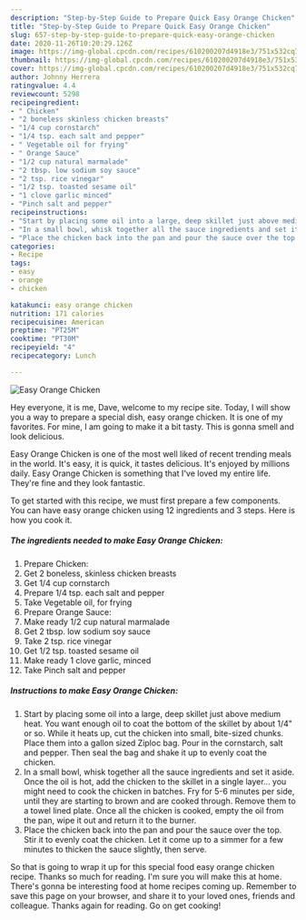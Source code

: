 ```yaml
---
description: "Step-by-Step Guide to Prepare Quick Easy Orange Chicken"
title: "Step-by-Step Guide to Prepare Quick Easy Orange Chicken"
slug: 657-step-by-step-guide-to-prepare-quick-easy-orange-chicken
date: 2020-11-26T10:20:29.126Z
image: https://img-global.cpcdn.com/recipes/610200207d4918e3/751x532cq70/easy-orange-chicken-recipe-main-photo.jpg
thumbnail: https://img-global.cpcdn.com/recipes/610200207d4918e3/751x532cq70/easy-orange-chicken-recipe-main-photo.jpg
cover: https://img-global.cpcdn.com/recipes/610200207d4918e3/751x532cq70/easy-orange-chicken-recipe-main-photo.jpg
author: Johnny Herrera
ratingvalue: 4.4
reviewcount: 5298
recipeingredient:
- " Chicken"
- "2 boneless skinless chicken breasts"
- "1/4 cup cornstarch"
- "1/4 tsp. each salt and pepper"
- " Vegetable oil for frying"
- " Orange Sauce"
- "1/2 cup natural marmalade"
- "2 tbsp. low sodium soy sauce"
- "2 tsp. rice vinegar"
- "1/2 tsp. toasted sesame oil"
- "1 clove garlic minced"
- "Pinch salt and pepper"
recipeinstructions:
- "Start by placing some oil into a large, deep skillet just above medium heat. You want enough oil to coat the bottom of the skillet by about 1/4&#34; or so. While it heats up, cut the chicken into small, bite-sized chunks. Place them into a gallon sized Ziploc bag. Pour in the cornstarch, salt and pepper. Then seal the bag and shake it up to evenly coat the chicken."
- "In a small bowl, whisk together all the sauce ingredients and set it aside. Once the oil is hot, add the chicken to the skillet in a single layer... you might need to cook the chicken in batches. Fry for 5-6 minutes per side, until they are starting to brown and are cooked through. Remove them to a towel lined plate. Once all the chicken is cooked, empty the oil from the pan, wipe it out and return it to the burner."
- "Place the chicken back into the pan and pour the sauce over the top. Stir it to evenly coat the chicken. Let it come up to a simmer for a few minutes to thicken the sauce slightly, then serve."
categories:
- Recipe
tags:
- easy
- orange
- chicken

katakunci: easy orange chicken 
nutrition: 171 calories
recipecuisine: American
preptime: "PT25M"
cooktime: "PT30M"
recipeyield: "4"
recipecategory: Lunch

---
```



![Easy Orange Chicken](https://img-global.cpcdn.com/recipes/610200207d4918e3/751x532cq70/easy-orange-chicken-recipe-main-photo.jpg)

Hey everyone, it is me, Dave, welcome to my recipe site. Today, I will show you a way to prepare a special dish, easy orange chicken. It is one of my favorites. For mine, I am going to make it a bit tasty. This is gonna smell and look delicious.



Easy Orange Chicken is one of the most well liked of recent trending meals in the world. It's easy, it is quick, it tastes delicious. It's enjoyed by millions daily. Easy Orange Chicken is something that I've loved my entire life. They're fine and they look fantastic.


To get started with this recipe, we must first prepare a few components. You can have easy orange chicken using 12 ingredients and 3 steps. Here is how you cook it.

<!--inarticleads1-->

##### The ingredients needed to make Easy Orange Chicken:

1. Prepare  Chicken:
1. Get 2 boneless, skinless chicken breasts
1. Get 1/4 cup cornstarch
1. Prepare 1/4 tsp. each salt and pepper
1. Take  Vegetable oil, for frying
1. Prepare  Orange Sauce:
1. Make ready 1/2 cup natural marmalade
1. Get 2 tbsp. low sodium soy sauce
1. Take 2 tsp. rice vinegar
1. Get 1/2 tsp. toasted sesame oil
1. Make ready 1 clove garlic, minced
1. Take Pinch salt and pepper




<!--inarticleads2-->

##### Instructions to make Easy Orange Chicken:

1. Start by placing some oil into a large, deep skillet just above medium heat. You want enough oil to coat the bottom of the skillet by about 1/4&#34; or so. While it heats up, cut the chicken into small, bite-sized chunks. Place them into a gallon sized Ziploc bag. Pour in the cornstarch, salt and pepper. Then seal the bag and shake it up to evenly coat the chicken.
1. In a small bowl, whisk together all the sauce ingredients and set it aside. Once the oil is hot, add the chicken to the skillet in a single layer... you might need to cook the chicken in batches. Fry for 5-6 minutes per side, until they are starting to brown and are cooked through. Remove them to a towel lined plate. Once all the chicken is cooked, empty the oil from the pan, wipe it out and return it to the burner.
1. Place the chicken back into the pan and pour the sauce over the top. Stir it to evenly coat the chicken. Let it come up to a simmer for a few minutes to thicken the sauce slightly, then serve.




So that is going to wrap it up for this special food easy orange chicken recipe. Thanks so much for reading. I'm sure you will make this at home. There's gonna be interesting food at home recipes coming up. Remember to save this page on your browser, and share it to your loved ones, friends and colleague. Thanks again for reading. Go on get cooking!
